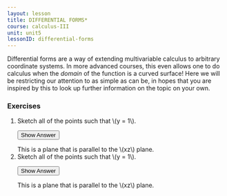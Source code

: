 ```yaml
---
layout: lesson
title: DIFFERENTIAL FORMS*
course: calculus-III
unit: unit5
lessonID: differential-forms
---
```


Differential forms are a way of extending multivariable calculus to arbitrary coordinate systems. In more advanced courses, this even allows one to do calculus when the *domain* of the function is a curved surface! Here we will be restricting our attention to as simple as can be, in hopes that you are inspired by this to look up further information on the topic on your own.


### Exercises

<ol>
<li> <div> Sketch all of the points such that \(y = 1\). </div>

<button onclick="myFunction('answer2')" class="answerButton">Show Answer</button>
<div  id="answer2" class="answer">
This is a plane that is parallel to the \(xz\) plane. 
</div> </li>
<li> <div> Sketch all of the points such that \(y = 1\). </div>

<button onclick="myFunction('answer2')" class="answerButton">Show Answer</button>
<div  id="answer2" class="answer">
This is a plane that is parallel to the \(xz\) plane. 
</div> </li>
</ol>
